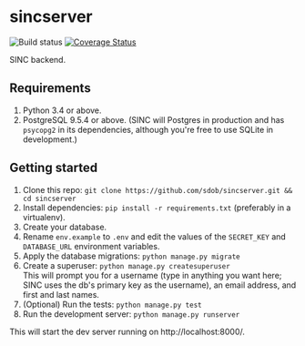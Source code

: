 # sincserver

![Build status](https://travis-ci.org/sdob/sincserver.svg)
[![Coverage Status](https://coveralls.io/repos/github/sdob/sincserver/badge.svg?branch=master)](https://coveralls.io/github/sdob/sincserver?branch=master)

SINC backend.

## Requirements

1. Python 3.4 or above.
1. PostgreSQL 9.5.4 or above. (SINC will Postgres in production and has
`psycopg2` in its dependencies, although you're free to use SQLite in development.)

## Getting started

1. Clone this repo: `git clone https://github.com/sdob/sincserver.git && cd sincserver`
1. Install dependencies: `pip install -r requirements.txt` (preferably in a virtualenv).
1. Create your database.
1. Rename `env.example` to `.env` and edit the values of the
`SECRET_KEY` and `DATABASE_URL` environment variables.
1. Apply the database migrations: `python manage.py migrate`
1. Create a superuser: `python manage.py createsuperuser`  
   This will prompt you for a username (type in anything you want here; SINC uses
   the db's primary key as the username), an email address, and first and last names.
1. (Optional) Run the tests: `python manage.py test`
1. Run the development server: `python manage.py runserver`

This will start the dev server running on http://localhost:8000/.
